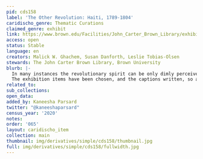 ```yaml
---
pid: cds158
label: 'The Other Revolution: Haiti, 1789-1804'
caridischo_genre: Thematic Curations
claimed_genre: exhibit
link: https://www.brown.edu/Facilities/John_Carter_Brown_Library/exhibitions/haitian/index.html
access: open
status: Stable
language: en
creators: Malick W. Ghachem, Susan Danforth, Leslie Tobias-Olsen
stewards: The John Carter Brown Library, Brown University
blurb: |-
  In many instances the revolutionary spirit can be only dimly perceived through the eye-witness accounts and recollections of literate white colonists and free people of color, but it is there all the same.
  The exhibition items have been chosen, and the captions written, so as to provide a running narrative of the Haitian Revolution.
related_to:
sub_collections:
open_data:
added_by: Kaneesha Parsard
twitter: "@kaneeshaparsard"
census_year: '2020'
notes:
order: '065'
layout: caridischo_item
collection: main
thumbnail: img/derivatives/simple/cds158/thumbnail.jpg
full: img/derivatives/simple/cds158/fullwidth.jpg
---
```

